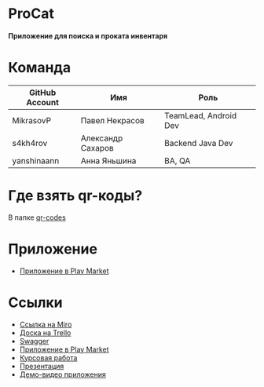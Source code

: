 # ProCat

#### Приложение для поиска и проката инвентаря

# Команда

GitHub Account | Имя | Роль
-------- | --------- | --
MikrasovP | Павел Некрасов | TeamLead, Android Dev
s4kh4rov | Александр Сахаров | Backend Java Dev
yanshinaann | Анна Яньшина | BA, QA

# Где взять qr-коды?
В папке [qr-codes](https://github.com/MikrasovP/ProCat/tree/main/qr-codes)

# Приложение
- [Приложение в Play Market](https://play.google.com/store/apps/details?id=vsu.csf.procat)

# Ссылки
- [Ссылка на Miro](https://miro.com/app/board/o9J_lQqU-8w=/)
- [Доска на Trello](https://trello.com/b/x19zfnxE/procat)
- [Swagger](https://procat-app.herokuapp.com/swagger-ui/)
- [Приложение в Play Market](https://play.google.com/store/apps/details?id=vsu.csf.procat)
- [Курсовая работа](https://github.com/MikrasovP/ProCat/blob/main/Documents/%D0%9A%D1%83%D1%80%D1%81%D0%BE%D0%B2%D0%B0%D1%8F%20%D1%80%D0%B0%D0%B1%D0%BE%D1%82%D0%B0.docx)
- [Презентация](https://github.com/MikrasovP/ProCat/blob/main/Documents/%D0%9F%D1%80%D0%B5%D0%B7%D0%B5%D0%BD%D1%82%D0%B0%D1%86%D0%B8%D1%8FProCat.pptx)
- [Демо-видео приложения](https://www.youtube.com/watch?v=bZRkjQxoiag)
